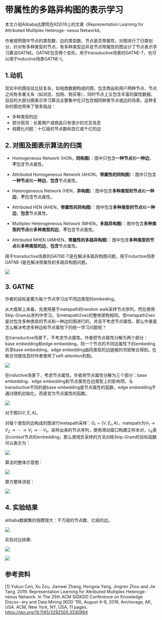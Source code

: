 # 带属性的多路异构图的表示学习

本文介绍Alibaba达摩院在KDD19上的文章《Representation Learning for Attributed Multiplex Heteroge- neous Network》。

作者按照图中节点的类型数、边的类型数、节点是否带属性，对图进行了归类划分。针对有多种类型的节点、有多种类型边并且节点带属性的图设计了节点表示学习算法GATNE。GATNE包含两个变形，用于transductive场景的GATNE-T，也可以用于inductive场景GATNE-I。

## 1.动机

现实中的图往往比较复杂，如电商数据构成的图，包含商品和用户两种节点、节点之间有多重关系（如浏览、加购、购买等），同时节点上又包含丰富的属性数据。目前的大部分图表示学习算法主要集中在只包含相同种类节点或边的场景。这种复杂的图也带来了很多挑战：

* 多种类型的边
* 部分观测：长尾用户或商品只有很少的交互信息
* 规模化问题：十亿级的节点数和百亿或千亿的边

## 2. 对图及图表示算法的归类

* Homogeneous Network (HON，**同构图**)：图中只包含**一种节点**和**一种边**，**不**包含节点属性。

* Attributed Homogeneous Network (AHON，**带属性的同构图**)：图中只包含**一种节点**和**一种边**，**包含**节点属性。
* Heterogeneous Network (HEN，**异构图**)：图中包含**多种类型的节点**和**一种边**，**不**包含节点属性。
* Attributed HEN (AHEN，**带属性的异构图**)：图中包含**多种类型的节点**和**一种边**，**包含**节点属性。
* Multiplex Heterogeneous Network (MHEN，**多路异构图**)：图中包含**多种类型的节点**和**多种类型的边**，**不**包含节点属性。
* Attributed MHEN (AMHEN，**带属性的多路异构图**)：图中包含**多种类型的节点**和**多种类型的边**，**包含**节点属性。

用于transductive场景的GATNE-T是在解决多路异构图问题，用于inductive场景GATNE-I是在解决带属性的多路异构图问题。

![](images/graph_gnns_types.png)

## 3. GATNE

作者的目标是要为每个节点学习出不同边类型的embeding。

从大框架上来看，先使用基于metapath的random walk采样节点序列，然后使用Skip-Gram从序列中学习。与metapath2vec的整体架构相同。但metapath2vec是对包含多种类型的节点和一种边的图进行的，并且不考虑节点属性。那么作者是怎么解决考虑多种边和节点属性下的统一学习问题呢？

在transductive场景下，不考虑节点属性。作者把节点属性分解为两个部分：base embedding和edge embedding。同一个节点的不同边属性下的embeding共享base embedding，edge embedding由同类型的边链接的邻居聚合得到。在聚合邻居信息时作者使用了self-attention机制。

![](images/transductive-1.png)

在inductive场景下，考虑节点属性。作者把节点属性分解为三个部分：base embedding、edge embedding和节点属性在边类型上的影响项。与transductive不同的是base embedding是节点属性的函数，edge embedding不通过随机初始化，而是变为节点属性的函数。

![](images/inductive-1.png)

对于图$G(V,E,A)$。

对每个类型的边构成的图进行metapath采样：$G_r=(V,E_r,A)$，matepath为$V_1\rightarrow V_2 \rightarrow \cdots \rightarrow V_t \rightarrow \cdots V_l$。采样出来的节点序列，使用滑动窗口构建正样本对，$c_k$表示context节点的embedding，那么使用负采样的方法训练Skip-Gram的目标函数可以表示为：

![](images/objective_function.png)

算法的整体示意图：

![](images/architecture.png)

算方整体流程：

![](images/algorithm.png)

## 4. 实验结果

alibaba数据集的规模很大：千万级的节点数、亿级的边。

![](images/datasets.png)

实验对比结果:

![](images/experiments-1.png)

![](images/experiments-2.png)

## 参考资料

[1] Yukuo Cen, Xu Zou, Jianwei Zhang, Hongxia Yang, Jingren Zhou and Jie Tang. 2019. Representation Learning for Attributed Multiplex Heteroge- neous Network. In The 25th ACM SIGKDD Conference on Knowledge Discov- ery and Data Mining (KDD ’19), August 4–8, 2019, Anchorage, AK, USA. ACM, New York, NY, USA, 11 pages. https://doi.org/10.1145/3292500.3330964